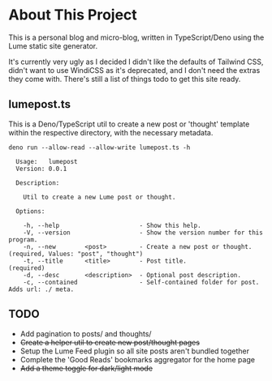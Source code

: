 # About This Project

This is a personal blog and micro-blog, written in TypeScript/Deno using the Lume static site generator.

It's currently very ugly as I decided I didn't like the defaults of Tailwind CSS, didn't want to use WindiCSS
as it's deprecated, and I don't need the extras they come with. There's still a list of things todo to get this site
ready.

## lumepost.ts

This is a Deno/TypeScript util to create a new post or 'thought' template within the respective directory, with
the necessary metadata.

`deno run --allow-read --allow-write lumepost.ts -h`
```
  Usage:   lumepost
  Version: 0.0.1   

  Description:

    Util to create a new Lume post or thought.

  Options:

    -h, --help                      - Show this help.                                                                          
    -V, --version                   - Show the version number for this program.                                                
    -n, --new        <post>         - Create a new post or thought.                       (required, Values: "post", "thought")
    -t, --title      <title>        - Post title.                                         (required)                           
    -d, --desc       <description>  - Optional post description.                                                               
    -c, --contained                 - Self-contained folder for post. Adds url: ./ meta. 
```

## TODO
* Add pagination to posts/ and thoughts/
* ~~Create a helper util to create new post/thought pages~~
* Setup the Lume Feed plugin so all site posts aren't bundled together
* Complete the 'Good Reads' bookmarks aggregator for the home page
* ~~Add a theme toggle for dark/light mode~~

